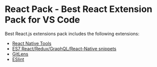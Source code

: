 # React Pack - Best React Extension Pack for VS Code

Best React.js extensions pack includes the following extensions:

* [React Native Tools](https://marketplace.visualstudio.com/items?itemName=msjsdiag.vscode-react-native)
* [ES7 React/Redux/GraphQL/React-Native snippets](https://marketplace.visualstudio.com/items?itemName=dsznajder.es7-react-js-snippets)
* [GitLens](https://marketplace.visualstudio.com/items?itemName=eamodio.gitlens)
* [ESlint](https://marketplace.visualstudio.com/items?itemName=dbaeumer.vscode-eslint)
